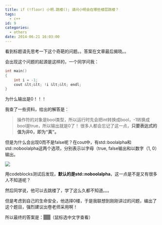 ```yaml
---
title: if (!floor) 小明.跳楼(); 请问小明会在哪些楼层跳楼？
tags:
  - c++
id: 9
categories:
  - others
date: 2014-06-21 16:03:00
---
```


看到标题请先思考一下这个奇葩的问题。。答案在文章最后揭晓。。

会出现这个问题的起源是这样的，一个同学问我：

```cpp
int main()
{
    int i = -1;
    cout &lt;&lt; !i &lt;&lt; endl;
}
```

为什么输出是0！！！

我查了一些资料，给出的解答是：
> 操作符的对象是bool类型，所以运行时先会把int转换成bool，-1转换成bool是true，所以输出就是0了！
很多人都会忘记了这一点，**只要表达式的值为非0，即为“真”。**

但是为什么会出现0而不是false呢？在cout中，有std::boolalpha和std::noboolalpha这两个选项，分别表示以字母（true, false输出和以数字（1, 0）输出。

[![](http://cdn.imyzf.com/img/blog/2014/a-funny-thing-about-cpp-boolean-variable/1.jpg)](http://cdn.imyzf.com/img/blog/2014/a-funny-thing-about-cpp-boolean-variable/1.jpg)

用codeblocks测试后发现，**默认的是std::noboolalpha**，这一点是不是又有很多人不知道呢？

然后同学说，他可以去跳楼了，学了这么久都不知道。。。

但是考虑到自己的生命安全，他选择0楼，于是我联想到刚刚讲过的问题，编出了这个题目，强烈建议出卷老师采用啊！

所以最终的答案是：<span style="color: #808080; background-color: #808080;">0楼</span>（鼠标选中文字查看）
